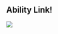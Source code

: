 <h2>Ability Link!</h2>
<img src= "https://github.com/user-attachments/assets/d3c995e3-515f-49b7-87d9-cff98ce2f4c7">
